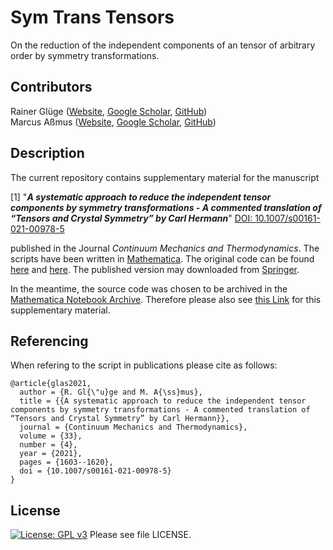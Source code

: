 # Sym Trans Tensors
On the reduction of the independent components of an tensor of arbitrary order by symmetry transformations.

## Contributors
Rainer Glüge (<a href="https://www.uni-bremen.de/mechanik" target="_blank">Website</a>, <a href="https://scholar.google.de/citations?hl=de&user=S-ZIGZgAAAAJ&view_op=list_works&sortby=pubdate" target="_blank">Google Scholar</a>, <a href="https://github.com/Ra-Na" target="_blank">GitHub</a>)  
Marcus Aßmus (<a href="https://www.ifme.ovgu.de/ltm" target="_blank">Website</a>, <a href="https://scholar.google.de/citations?hl=de&user=uZQ4QIEAAAAJ&view_op=list_works&sortby=pubdate" target="_blank">Google Scholar</a>, <a href="https://github.com/marcusassmus" target="_blank">GitHub</a>)

## Description

The current repository contains supplementary material for the manuscript

[1] "**_A systematic approach to reduce the independent tensor components by symmetry transformations - A commented translation of “Tensors and Crystal Symmetry” by Carl Hermann_**" [DOI: 10.1007/s00161-021-00978-5](https://doi.org/10.1007/s00161-021-00978-5)

	
published in the Journal _Continuum Mechanics and Thermodynamics_. The scripts have been written in [Mathematica](https://www.wolfram.com/). The original code can be found [here](https://raw.githubusercontent.com/marcusassmus/sym-trans_tensors/master/reduction.nb) and [here](https://raw.githubusercontent.com/marcusassmus/sym-trans_tensors/master/rot-diff.nb). The published version may downloaded from [Springer](https://static-content.springer.com/esm/art%3A10.1007%2Fs00161-021-00978-5/MediaObjects/161_2021_978_MOESM1_ESM.nb). 

In the meantime, the source code was chosen to be archived in the [Mathematica Notebook Archive](https://notebookarchive.org/). Therefore please also see [this Link](https://notebookarchive.org/2021-04-8s4wanh/) for this supplementary material.



## Referencing

When refering to the script in publications please cite as follows:

```
@article{glas2021,
  author = {R. Gl{\"u}ge and M. A{\ss}mus},
  title = {{A systematic approach to reduce the independent tensor components by symmetry transformations - A commented translation of “Tensors and Crystal Symmetry” by Carl Hermann}},
  journal = {Continuum Mechanics and Thermodynamics},
  volume = {33},
  number = {4},
  year = {2021},
  pages = {1603--1620},
  doi = {10.1007/s00161-021-00978-5}
}
```


## License
[![License: GPL v3](https://img.shields.io/badge/License-GPLv3-blue.svg)](https://www.gnu.org/licenses/gpl-3.0) Please see file LICENSE.
